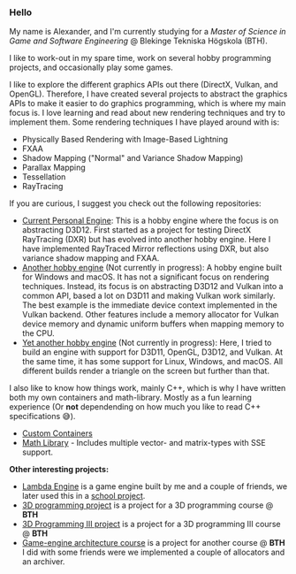 ### Hello
My name is Alexander, and I'm currently studying for a *Master of Science in Game and Software Engineering* @ Blekinge Tekniska Högskola (BTH).

I like to work-out in my spare time, work on several hobby programming projects, and occasionally play some games.

I like to explore the different graphics APIs out there (DirectX, Vulkan, and OpenGL). Therefore, I have created several projects to abstract the graphics APIs to make it easier to do graphics programming, which is where my main focus is. 
I love learning and read about new rendering techniques and try to implement them. Some rendering techniques I have played around with is:
* Physically Based Rendering with Image-Based Lightning
* FXAA
* Shadow Mapping ("Normal" and Variance Shadow Mapping)
* Parallax Mapping
* Tessellation
* RayTracing

If you are curious, I suggest you check out the following repositories:
* [Current Personal Engine](https://github.com/Mumsfilibaba/DXR-Project): This is a hobby engine where the focus is on abstracting D3D12. First started as a project for testing DirectX RayTracing (DXR) but has evolved into another hobby engine. Here I have implemented RayTraced Mirror reflections using DXR, but also variance shadow mapping and FXAA.
* [Another hobby engine](https://github.com/Mumsfilibaba/Lambda) (Not currently in progress): A hobby engine built for Windows and macOS. It has not a significant focus on rendering techniques. Instead, its focus is on abstracting D3D12 and Vulkan into a common API, based a lot on D3D11 and making Vulkan work similarly. The best example is the immediate device context implemented in the Vulkan backend. Other features include a memory allocator for Vulkan device memory and dynamic uniform buffers when mapping memory to the CPU.
* [Yet another hobby engine](https://github.com/Mumsfilibaba/RayEngine) (Not currently in progress): Here, I tried to build an engine with support for D3D11, OpenGL, D3D12, and Vulkan. At the same time, it has some support for Linux, Windows, and macOS. All different builds render a triangle on the screen but further than that.  

I also like to know how things work, mainly C++, which is why I have written both my own containers and math-library. Mostly as a fun learning experience (Or **not** dependending on how much you like to read C++ specifications 😅). 

* [Custom Containers](https://github.com/Mumsfilibaba/Custom-Containers)
* [Math Library](https://github.com/Mumsfilibaba/Math) - Includes multiple vector- and matrix-types with SSE support.

**Other interesting projects:**
* [Lambda Engine](https://github.com/Mumsfilibaba/LambdaEngine) is a game engine built by me and a couple of friends, we later used this in a [school project](https://github.com/IbexOmega/CrazyCanvas).
* [3D programming project](https://github.com/Mumsfilibaba/3D-Programming-Project) is a project for a 3D programming course @ **BTH**
* [3D Programming III project](https://github.com/TheoBerlin/VulkanBoys) is a project for a 3D programming III course @ **BTH**
* [Game-engine architecture course](https://github.com/Mumsfilibaba/GameEngineArchitectureCourse) is a project for another course @ **BTH** I did with some friends were we implemented a couple of allocators and an archiver.
